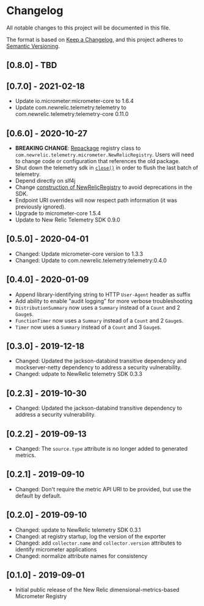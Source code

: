 # Changelog
All notable changes to this project will be documented in this file.

The format is based on [Keep a Changelog](https://keepachangelog.com/en/1.0.0/),
and this project adheres to [Semantic Versioning](https://semver.org/spec/v2.0.0.html).

## [0.8.0] - TBD

## [0.7.0] - 2021-02-18
- Update io.micrometer:micrometer-core to 1.6.4
- Update com.newrelic.telemetry:telemetry to com.newrelic.telemetry:telemetry-core 0.11.0

## [0.6.0] - 2020-10-27
- **BREAKING CHANGE**: [Repackage](https://github.com/newrelic/micrometer-registry-newrelic/pull/104) registry class to `com.newrelic.telemetry.micrometer.NewRelicRegistry`.
  Users will need to change code or configuration that references the old package.
- Shut down the telemetry sdk in [`close()`](https://github.com/newrelic/micrometer-registry-newrelic/pull/82/)
  in order to flush the last batch of telemetry. 
- Depend directly on slf4j
- Change [construction of NewRelicRegistry](https://github.com/newrelic/micrometer-registry-newrelic/pull/85) to avoid deprecations in the SDK.
- Endpoint URI overrides will now respect path information (it was previously ignored).
- Upgrade to micrometer-core 1.5.4
- Update to New Relic Telemetry SDK 0.9.0

## [0.5.0] - 2020-04-01
- Changed: Update micrometer-core version to 1.3.3
- Changed: Update to com.newrelic.telemetry:telemetry:0.4.0

## [0.4.0] - 2020-01-09
- Append library-identifying string to HTTP `User-Agent` header as suffix
- Add ability to enable "audit logging" for more verbose troubleshooting
- `DistributionSummary` now uses a `Summary` instead of a `Count` and 2 `Gauge`s.
- `FunctionTimer` now uses a `Summary` instead of a `Count` and 2 `Gauge`s. 
- `Timer` now uses a `Summary` instead of a `Count` and 3 `Gauge`s.  

## [0.3.0] - 2019-12-18
- Changed: Updated the jackson-databind transitive dependency and mockserver-netty dependency to address a security vulnerability.
- Changed: udpate to NewRelic telemetry SDK 0.3.3 

## [0.2.3] - 2019-10-30
- Changed: Updated the jackson-databind transitive dependency to address a security vulnerability.

## [0.2.2] - 2019-09-13
- Changed: The `source.type` attribute is no longer added to generated metrics.

## [0.2.1] - 2019-09-10
- Changed: Don't require the metric API URI to be provided, but use the default by default.

## [0.2.0] - 2019-09-10
- Changed: update to NewRelic telemetry SDK 0.3.1
- Changed: at registry startup, log the version of the exporter
- Changed: add `collector.name` and `collector.version` attributes to identify micrometer applications
- Changed: normalize attribute names for consistency

## [0.1.0] - 2019-09-01
- Initial public release of the New Relic dimensional-metrics-based Micrometer Registry
